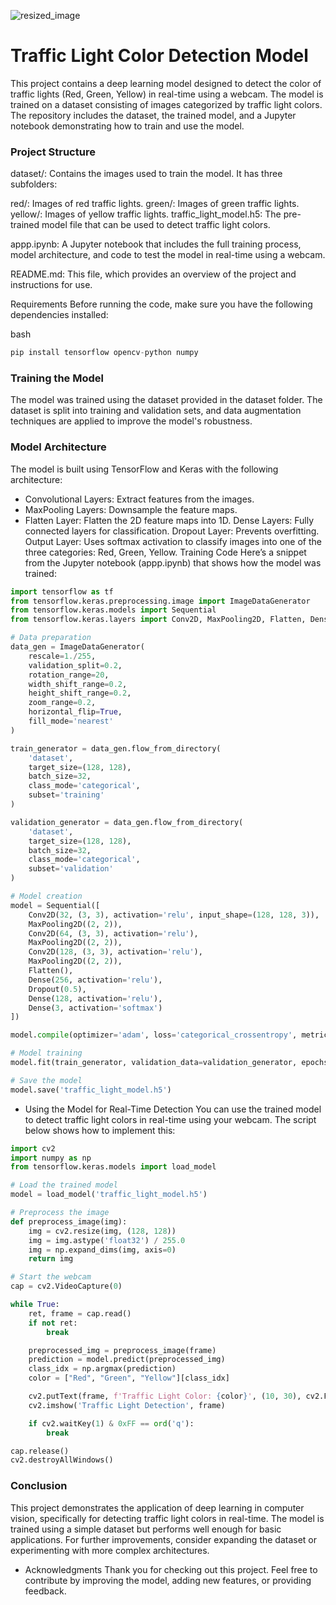 
![resized_image](https://github.com/user-attachments/assets/0dbecf02-cc1c-454d-a376-0faec530fe88)

# Traffic Light Color Detection Model
This project contains a deep learning model designed to detect the color of traffic lights (Red, Green, Yellow) in real-time using a webcam. The model is trained on a dataset consisting of images categorized by traffic light colors. The repository includes the dataset, the trained model, and a Jupyter notebook demonstrating how to train and use the model.

### Project Structure
dataset/: Contains the images used to train the model. It has three subfolders:

red/: Images of red traffic lights.
green/: Images of green traffic lights.
yellow/: Images of yellow traffic lights.
traffic_light_model.h5: The pre-trained model file that can be used to detect traffic light colors.

appp.ipynb: A Jupyter notebook that includes the full training process, model architecture, and code to test the model in real-time using a webcam.

README.md: This file, which provides an overview of the project and instructions for use.

Requirements
Before running the code, make sure you have the following dependencies installed:

bash

```python
pip install tensorflow opencv-python numpy
```

### Training the Model
The model was trained using the dataset provided in the dataset folder. The dataset is split into training and validation sets, and data augmentation techniques are applied to improve the model's robustness.

### Model Architecture
The model is built using TensorFlow and Keras with the following architecture:

* Convolutional Layers: Extract features from the images.
* MaxPooling Layers: Downsample the feature maps.
* Flatten Layer: Flatten the 2D feature maps into 1D.
Dense Layers: Fully connected layers for classification.
Dropout Layer: Prevents overfitting.
Output Layer: Uses softmax activation to classify images into one of the three categories: Red, Green, Yellow.
Training Code
Here’s a snippet from the Jupyter notebook (appp.ipynb) that shows how the model was trained:


```python
import tensorflow as tf
from tensorflow.keras.preprocessing.image import ImageDataGenerator
from tensorflow.keras.models import Sequential
from tensorflow.keras.layers import Conv2D, MaxPooling2D, Flatten, Dense, Dropout 

# Data preparation
data_gen = ImageDataGenerator(
    rescale=1./255, 
    validation_split=0.2,
    rotation_range=20,
    width_shift_range=0.2,
    height_shift_range=0.2,
    zoom_range=0.2,
    horizontal_flip=True,
    fill_mode='nearest'
)

train_generator = data_gen.flow_from_directory(
    'dataset',
    target_size=(128, 128),
    batch_size=32,
    class_mode='categorical',
    subset='training'
)

validation_generator = data_gen.flow_from_directory(
    'dataset',
    target_size=(128, 128),
    batch_size=32,
    class_mode='categorical',
    subset='validation'
)

# Model creation
model = Sequential([
    Conv2D(32, (3, 3), activation='relu', input_shape=(128, 128, 3)),
    MaxPooling2D((2, 2)),
    Conv2D(64, (3, 3), activation='relu'),
    MaxPooling2D((2, 2)),
    Conv2D(128, (3, 3), activation='relu'),
    MaxPooling2D((2, 2)),
    Flatten(),
    Dense(256, activation='relu'),
    Dropout(0.5),
    Dense(128, activation='relu'),
    Dense(3, activation='softmax')
])

model.compile(optimizer='adam', loss='categorical_crossentropy', metrics=['accuracy'])

# Model training
model.fit(train_generator, validation_data=validation_generator, epochs=20)

# Save the model
model.save('traffic_light_model.h5')
```


* Using the Model for Real-Time Detection
You can use the trained model to detect traffic light colors in real-time using your webcam. The script below shows how to implement this:



```python
import cv2
import numpy as np
from tensorflow.keras.models import load_model

# Load the trained model
model = load_model('traffic_light_model.h5')

# Preprocess the image
def preprocess_image(img):
    img = cv2.resize(img, (128, 128))
    img = img.astype('float32') / 255.0
    img = np.expand_dims(img, axis=0)
    return img

# Start the webcam
cap = cv2.VideoCapture(0)

while True:
    ret, frame = cap.read()
    if not ret:
        break

    preprocessed_img = preprocess_image(frame)
    prediction = model.predict(preprocessed_img)
    class_idx = np.argmax(prediction)
    color = ["Red", "Green", "Yellow"][class_idx]

    cv2.putText(frame, f'Traffic Light Color: {color}', (10, 30), cv2.FONT_HERSHEY_SIMPLEX, 1, (255, 255, 255), 2)
    cv2.imshow('Traffic Light Detection', frame)

    if cv2.waitKey(1) & 0xFF == ord('q'):
        break

cap.release()
cv2.destroyAllWindows()
```

### Conclusion
This project demonstrates the application of deep learning in computer vision, specifically for detecting traffic light colors in real-time. The model is trained using a simple dataset but performs well enough for basic applications. For further improvements, consider expanding the dataset or experimenting with more complex architectures.

* Acknowledgments
Thank you for checking out this project. Feel free to contribute by improving the model, adding new features, or providing feedback.
